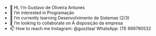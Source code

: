 - 👋 Hi, I’m Gustavo de Oliveira Antunes
- 👀 I’m interested in Programação
- 🌱 I’m currently learning Desenvolvimento de Sistemas (2/3)
- 💞️ I’m looking to collaborate on À disposição da empresa
- 📫 How to reach me Instagram: @gusztaa/ WhatsApp: (11) 999790532

<!---
antunesGustavo/antunesGustavo is a ✨ special ✨ repository because its `README.md` (this file) appears on your GitHub profile.
You can click the Preview link to take a look at your changes.
--->
